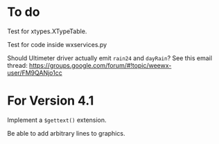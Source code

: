 # To do

Test for xtypes.XTypeTable.

Test for code inside wxservices.py

Should Ultimeter driver actually emit `rain24` and `dayRain`? See
this email thread: https://groups.google.com/forum/#!topic/weewx-user/FM9QANjo1cc

# For Version 4.1
Implement a `$gettext()` extension.

Be able to add arbitrary lines to graphics.
